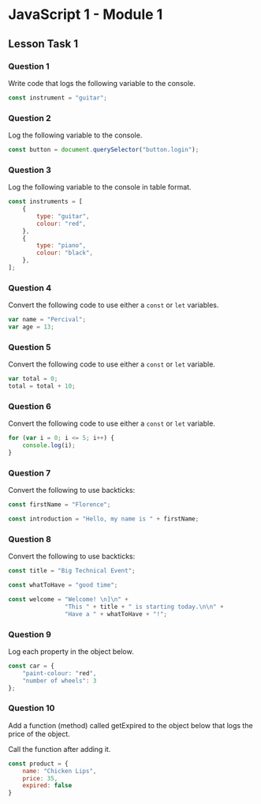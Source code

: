 # JavaScript 1 - Module 1

## Lesson Task 1

### Question 1

Write code that logs the following variable to the console.

```js
const instrument = "guitar";
```

### Question 2

Log the following variable to the console.

```js
const button = document.querySelector("button.login");
```

### Question 3

Log the following variable to the console in table format.

```js
const instruments = [
    {
        type: "guitar",
        colour: "red",
    },
    {
        type: "piano",
        colour: "black",
    },
];
```

### Question 4

Convert the following code to use either a `const` or `let` variables.

```js
var name = "Percival";
var age = 13;
```

### Question 5

Convert the following code to use either a `const` or `let` variable.

```js
var total = 0;
total = total + 10;
```

### Question 6

Convert the following code to use either a `const` or `let` variable.

```js
for (var i = 0; i <= 5; i++) {
    console.log(i);
}
```

### Question 7

Convert the following to use backticks:

```js
const firstName = "Florence";

const introduction = "Hello, my name is " + firstName;
```

### Question 8

Convert the following to use backticks:

```js
const title = "Big Technical Event";

const whatToHave = "good time";

const welcome = "Welcome! \n]\n" +
                "This " + title + " is starting today.\n\n" +
                "Have a " + whatToHave + "!";
```

### Question 9

Log each property in the object below.

```js
const car = {
    "paint-colour: "red",
    "number of wheels": 3
};
```

### Question 10

Add a function (method) called getExpired to the object below that logs the price of the object.

Call the function after adding it.

```js
const product = {
    name: "Chicken Lips",
    price: 35,
    expired: false
}
```